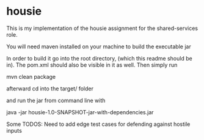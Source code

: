 # housie

This is my implementation of the housie assignment for the shared-services role.

You will need maven installed on your machine to build the executable jar

In order to build it go into the root directory, (which this readme should be in). The pom.xml should also be visible in it as well. Then simply run 

mvn clean package

afterward cd into the target/ folder

and run the jar from command line with

java -jar housie-1.0-SNAPSHOT-jar-with-dependencies.jar


Some TODOS:
Need to add edge test cases for defending against hostile inputs

